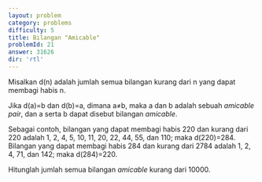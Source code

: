 ```yaml
---
layout: problem
category: problems
difficulty: 5
title: Bilangan "Amicable"
problemId: 21
answer: 31626
dir: 'rtl'
---
```

<p>Misalkan d(n) adalah jumlah semua bilangan kurang dari n yang dapat membagi habis n.</p>
<p>Jika d(a)=b dan d(b)=a, dimana a≠b, maka a dan b adalah sebuah <i>amicable pair</i>, dan a serta b dapat disebut bilangan <i>amicable</i>.</p>
<p>Sebagai contoh, bilangan yang dapat membagi habis 220 dan kurang dari 220 adalah 1, 2, 4, 5, 10, 11, 20, 22, 44, 55, dan 110; maka d(220)=284. Bilangan yang dapat membagi habis 284 dan kurang dari 2784 adalah 1, 2, 4, 71, dan 142; maka d(284)=220.</p>

<p>Hitunglah jumlah semua bilangan <i>amicable</i> kurang dari 10000.</p>
